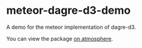 meteor-dagre-d3-demo
====================

A demo for the meteor implementation of dagre-d3.

You can view the package [on atmosphere](https://atmospherejs.com/package/dagred3).

